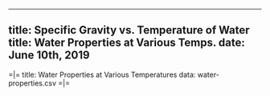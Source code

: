 -----
title:   Specific Gravity vs. Temperature of Water
title: Water Properties at Various Temps.
date:  June 10th, 2019
-----

=|=
title: Water Properties at Various Temperatures
data: water-properties.csv
=|=

